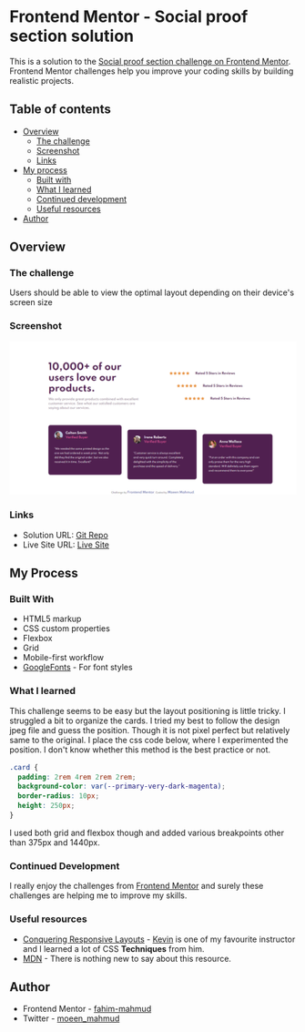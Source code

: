 # Frontend Mentor - Social proof section solution

This is a solution to the [Social proof section challenge on Frontend Mentor](https://www.frontendmentor.io/challenges/social-proof-section-6e0qTv_bA). Frontend Mentor challenges help you improve your coding skills by building realistic projects.

## Table of contents

- [Overview](#overview)
  - [The challenge](#the-challenge)
  - [Screenshot](#screenshot)
  - [Links](#links)
- [My process](#my-process)
  - [Built with](#built-with)
  - [What I learned](#what-i-learned)
  - [Continued development](#continued-development)
  - [Useful resources](#useful-resources)
- [Author](#author)

## Overview

### The challenge

Users should be able to view the optimal layout depending on their device's screen size

### Screenshot

![Desktop-View](./screenshot/ss-social-proof-section.png)

### Links

- Solution URL: [Git Repo](https://github.com/moeen-mahmud/social-proof-section)
- Live Site URL: [Live Site](https://social-proof-section-moeen-mahmud.vercel.app/)

## My Process

### Built With

- HTML5 markup
- CSS custom properties
- Flexbox
- Grid
- Mobile-first workflow
- [GoogleFonts](https://fonts.google.com/) - For font styles

### What I learned

This challenge seems to be easy but the layout positioning is little tricky. I struggled a bit to organize the cards. I tried my best to follow the design jpeg file and guess the position. Though it is not pixel perfect but relatively same to the original. I place the css code below, where I experimented the position. I don't know whether this method is the best practice or not.

```css
.card {
  padding: 2rem 4rem 2rem 2rem;
  background-color: var(--primary-very-dark-magenta);
  border-radius: 10px;
  height: 250px;
}
```

I used both grid and flexbox though and added various breakpoints other than 375px and 1440px.

### Continued Development

I really enjoy the challenges from [Frontend Mentor](https://www.frontendmentor.io) and surely these challenges are helping me to improve my skills.

### Useful resources

- [Conquering Responsive Layouts](https://courses.kevinpowell.co/) - [Kevin](https://twitter.com/KevinJPowell) is one of my favourite instructor and I learned a lot of CSS **Techniques** from him.
- [MDN](https://developer.mozilla.org/en-US/) - There is nothing new to say about this resource.

## Author

- Frontend Mentor - [fahim-mahmud](https://www.frontendmentor.io/profile/fahim-mahmud)
- Twitter - [moeen_mahmud](https://twitter.com/moeen_mahmud)

